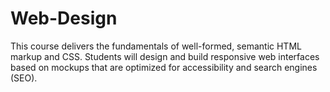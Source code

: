 # Web-Design
This course delivers the fundamentals of well-formed, semantic HTML markup and CSS. Students will design and build responsive web interfaces based on mockups that are optimized for accessibility and search engines (SEO).

